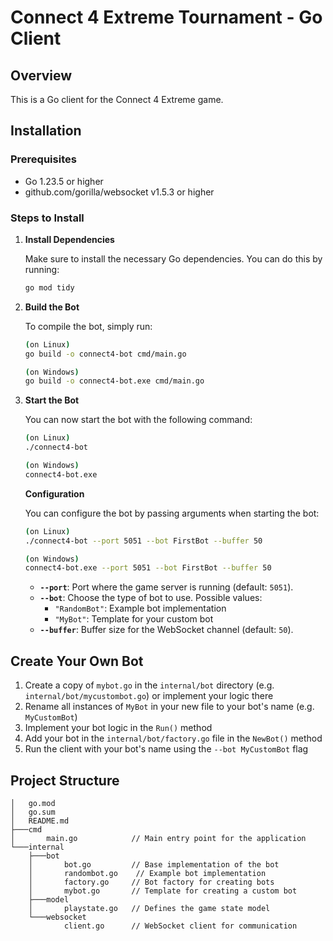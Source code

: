 # Connect 4 Extreme Tournament - Go Client

## Overview

This is a Go client for the Connect 4 Extreme game.

## Installation

### Prerequisites

- Go 1.23.5 or higher
- github.com/gorilla/websocket v1.5.3 or higher

### Steps to Install

1. **Install Dependencies**

   Make sure to install the necessary Go dependencies. You can do this by
   running:

   ```bash
   go mod tidy
   ```

2. **Build the Bot**

   To compile the bot, simply run:

   ```bash
   (on Linux)
   go build -o connect4-bot cmd/main.go

   (on Windows)
   go build -o connect4-bot.exe cmd/main.go
   ```

3. **Start the Bot**

   You can now start the bot with the following command:

   ```bash
   (on Linux)
   ./connect4-bot

   (on Windows)
   connect4-bot.exe
   ```

   **Configuration**

   You can configure the bot by passing arguments when starting the bot:

   ```bash
   (on Linux)
   ./connect4-bot --port 5051 --bot FirstBot --buffer 50

   (on Windows)
   connect4-bot.exe --port 5051 --bot FirstBot --buffer 50
   ```

   - **`--port`**: Port where the game server is running (default: `5051`).
   - **`--bot`**: Choose the type of bot to use. Possible values:
     - `"RandomBot"`: Example bot implementation
     - `"MyBot"`: Template for your custom bot
   - **`--buffer`**: Buffer size for the WebSocket channel (default: `50`).

## Create Your Own Bot

1. Create a copy of `mybot.go` in the `internal/bot` directory (e.g.
   `internal/bot/mycustombot.go`) or implement your logic there
2. Rename all instances of `MyBot` in your new file to your bot's name
   (e.g. `MyCustomBot`)
3. Implement your bot logic in the `Run()` method
4. Add your bot in the `internal/bot/factory.go` file in the `NewBot()` method
5. Run the client with your bot's name using the `--bot MyCustomBot` flag

## Project Structure

```
│   go.mod
│   go.sum
│   README.md
├───cmd
│       main.go            // Main entry point for the application
└───internal
    ├───bot
    │       bot.go         // Base implementation of the bot
    │       randombot.go    // Example bot implementation
    │       factory.go     // Bot factory for creating bots
    │       mybot.go       // Template for creating a custom bot
    ├───model
    │       playstate.go   // Defines the game state model
    └───websocket
            client.go      // WebSocket client for communication
```

